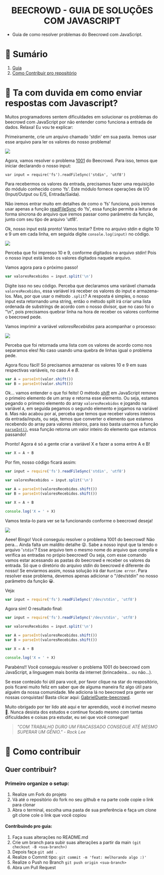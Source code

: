 <h1 align='center'>
   BEECROWD - GUIA DE SOLUÇÕES COM JAVASCRIPT
</h1>

- Guia de como resolver problemas do Beecrowd com JavaScript.

# 📒 Sumário

1. [Guia](#-ta-com-duvida-em-como-enviar-respostas-com-js)
2. [Como Contribuir pro repositório](#-como-contribuir)

# 🤔 Ta com duvida em como enviar respostas com Javascript?

<p> 
Muitos programadores sentem dificuldades em solucionar os problemas do beecrowd com JavaScript por não entender como funciona a entrada de dados. Relaxa! Eu vou te explicar:

Primeiramente, crie um arquivo chamado 'stdin' em sua pasta. Iremos usar esse arquivo para ler os valores do nosso problema!

<img src= 'imagensReadme/img1.png' >

Agora, vamos resolver o problema [1001](https://www.beecrowd.com.br/judge/pt/problems/view/1001) do Beecrowd. Para isso, temos que iniciar declarando o nosso input:

```
var input = require('fs').readFileSync('stdin', 'utf8')
```

Para recebermos os valores da entrada, precisamos fazer uma requisição do módulo conhecido como 'fs'. Este módulo fornece operações de I/O (Input/Output ou E/S, Entrada/Saída).

Não iremos entrar muito em detalhes de como o 'fs' funciona, pois iremos usar apenas a função [readFileSync](https://www.geeksforgeeks.org/node-js-fs-readfilesync-method/) do 'fs', essa função permite a leitura de forma síncrona do arquivo que iremos passar como parâmetro da função, junto com seu tipo de arquivo 'utf8'.

Ok, nosso input está pronto! Vamos testar? Entre no arquivo stdin e digite 10 e 9 um em cada linha, em seguida digite `console.log(input)` no código.

<img src= 'imagensReadme/img2.png'>

Perceba que foi impresso 10 e 9, conforme digitados no arquivo stdin! Pois o nosso input está lendo os valores digitados naquele arquivo.

Vamos agora para o próximo passo!

```js
var valoresRecebidos = input.split('\n')
```

Digite isso no seu código. Perceba que declaramos uma variável chamada `valoresRecebidos`, essa variável irá receber os valores do input e armazena-los. Mas, por que usar o método `.split`? A resposta é simples, o nosso input esta retornando uma string, então o método split irá criar uma lista ordenada de substrings de acordo com o nosso divisor, que no caso foi o "\n", pois precisamos quebrar linha na hora de receber os valores conforme o beecrowd pede.

Vamos imprimir a variável _valoresRecebidos_ para acompanhar o processo:

<img src= 'imagensReadme/img3.png'>

Perceba que foi retornada uma lista com os valores de acordo como nos separamos eles! No caso usando uma quebra de linhas igual o problema pede.

Agora ficou fácil! Só precisamos armazenar os valores 10 e 9 em suas respectivas variáveis, no caso _A_ e _B_.

```js
var A = parseInt(valor.shift())
var B = parseInt(valor.shift())
```

Ok... vamos entender o que foi feito! O método _[shift](https://developer.mozilla.org/pt-BR/docs/Web/JavaScript/Reference/Global_Objects/Array/shift)_ em JavaScript remove o primeiro elemento de um array e retorna esse elemento. Ou seja, estamos pegando o primeiro elemento do array `valoresRecebidos` e jogando na variável `A`, em seguida pegamos o segundo elemento e jogamos na variável `B`. Mas não acabou por aí, perceba que temos que receber valores inteiros da entrada/inputs, ou seja, temos que converter o elemento que estamos recebendo do array para valores _inteiros_, para isso basta usarmos a função [`parseInt()`](https://developer.mozilla.org/pt-BR/docs/Web/JavaScript/Reference/Global_Objects/parseInt), essa função retorna um valor inteiro do elemento que estamos passando!

Pronto! Agora é só a gente criar a variável X e fazer a soma entre A e B!

```js
var X = A + B
```

Por fim, nosso código ficará assim:

```js
var input = require('fs').readFileSync('stdin', 'utf8')

var valoresRecebidos = input.split('\n')

var A = parseInt(valoresRecebidos.shift())
var B = parseInt(valoresRecebidos.shift())

var X = A + B

console.log('X = ' + X)
```

Vamos testa-lo para ver se ta funcionando conforme o beecrowd deseja!

<img src= 'imagensReadme/img4.png'>

Aeee! Bingo! Você conseguiu resolver o problema 1001 do beecrowd! Não pera... Ainda falta um maldito detalhe 😜. Sabe a nosso input que ta lendo o arquivo '`stdin`'? Esse arquivo tem o mesmo nome do arquivo que compila e verifica as entradas no própio beecrowd! Ou seja, com esse comando vamos estar acessando as pastas do beecrowd e receber os valores da entrada. Só que o diretório do arquivo stdin do beecrowd é diferente do nosso! Se enviarmos assim, nossa solução irá dar `Runtime error`. Para resolver esse problema, devemos apenas adicionar o "/dev/stdin" no nosso parâmetro da função 😀.

Veja:

```js
var input = require('fs').readFileSync('/dev/stdin', 'utf8')
```

Agora sim! O resultado final:

```js
var input = require('fs').readFileSync('/dev/stdin', 'utf8')

var valoresRecebidos = input.split('\n')

var A = parseInt(valoresRecebidos.shift())
var B = parseInt(valoresRecebidos.shift())

var X = A + B

console.log('X = ' + X)
```

Parabéns!! Você conseguiu resolver o problema 1001 do beecrowd com JavaScript, a linguagem mais bonita da internet (brincadeira... ou não...).

Se esse conteúdo foi útil para você, por favor clique na star do respositório, pois ficarei muito feliz em saber que de alguma maneira fiz algo útil para alguém da nossa comunidade. Me adiciona lá no beecrowd pra gente ver nossas conquistas! Basta clicar aqui: [GabrielDuete-beecrowd](https://www.beecrowd.com.br/judge/pt/profile/412152).

Muito obrigado por ter lido até aqui e ter aprendido, você é incrível mesmo 💜. Nunca desista dos estudos e continue focado mesmo com tantas dificuldades e coisas pra estudar, eu sei que você consegue!

<cite> 
<blockquote>"COM TRABALHO DURO UM FRACASSADO CONSEGUE ATÉ MESMO SUPERAR UM GÊNIO." - Rock Lee
</blockquote>
</cite>

</p>

# 📌 Como contribuir

## Quer contribuir?

<p> 

### Primeiro organize o setup:

1. Realize um Fork do projeto
2. Vá até o repositório do fork no seu github e na parte code copie o link para clonar
3. Abra o terminal, escolha uma pasta de sua preferência e faça um clone git clone cole o link que você copiou

#### Contribuindo pro guia:

1. Faça suas alterações no README.md
2. Crie um branch para subir suas alterações a partir da main `(git checkout -B <sua-branch>)`
3. Depois faça `git add .`
4. Realize o Commit tipo: `git commit -m 'feat: melhorando algo :)'`
5. Realize o Push no Branch `git push origin <sua-branch>`
6. Abra um Pull Request

</p>
